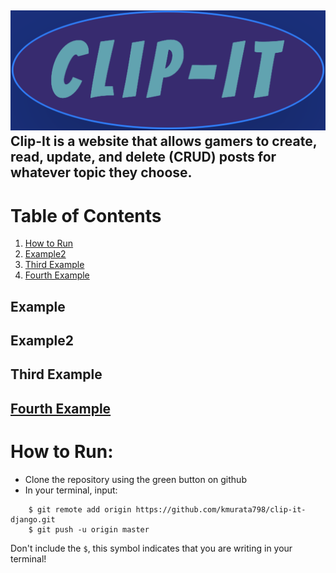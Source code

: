 ![Logo of the project](https://github.com/kmurata798/clip-it-django/blob/master/blog/static/blog/clip-it-title.png)
Clip-It is a website that allows gamers to create, read, update, and delete (CRUD) posts for whatever topic they choose.
------------------------------------
# Table of Contents
1. [How to Run](#How-to-Run)
2. [Example2](#example2)
3. [Third Example](#third-example)
4. [Fourth Example](#fourth-examplehttpwwwfourthexamplecom)


## Example
## Example2
## Third Example
## [Fourth Example](http://www.fourthexample.com)
# How to Run:
- Clone the repository using the green button on github
- In your terminal, input: 
```
    $ git remote add origin https://github.com/kmurata798/clip-it-django.git
    $ git push -u origin master
```
Don't include the `$`, this symbol indicates that you are writing in your terminal!


<!-- # NitW_Merch
![Logo of the project](https://raw.githubusercontent.com/jehna/readme-best-practices/master/sample-logo.png)
​
# Name of the project
> Additional information or tagline
​
A brief description of your project, what it is used for and how does life get
awesome when someone starts to use it.
​
## Installing / Getting started
​
A quick introduction of the minimal setup you need to get a hello world up &
running.
​
```shell
packagemanager install awesome-project
awesome-project start
awesome-project "Do something!"  # prints "Nah."
```
​
Here you should say what actually happens when you execute the code above.
​
### Initial Configuration
​
Some projects require initial configuration (e.g. access tokens or keys, `npm i`).
This is the section where you would document those requirements.
​
## Developing
​
Here's a brief intro about what a developer must do in order to start developing
the project further:
​
```shell
git clone https://github.com/your/awesome-project.git
cd awesome-project/
packagemanager install
```
​
And state what happens step-by-step.
​
### Building
​
If your project needs some additional steps for the developer to build the
project after some code changes, state them here:
​
```shell
./configure
make
make install
```
​
Here again you should state what actually happens when the code above gets
executed.
​
### Deploying / Publishing
​
In case there's some step you have to take that publishes this project to a
server, this is the right time to state it.
​
```shell
packagemanager deploy awesome-project -s server.com -u username -p password
```
​
And again you'd need to tell what the previous code actually does.
​
## Features
​
What's all the bells and whistles this project can perform?
* What's the main functionality
* You can also do another thing
* If you get really randy, you can even do this
​
## Configuration
​
Here you should write what are all of the configurations a user can enter when
using the project.
​
#### Argument 1
Type: `String`  
Default: `'default value'`
​
State what an argument does and how you can use it. If needed, you can provide
an example below.
​
Example:
```bash
awesome-project "Some other value"  # Prints "You're nailing this readme!"
```
​
#### Argument 2
Type: `Number|Boolean`  
Default: 100
​
Copy-paste as many of these as you need.
​
## Contributing
​
When you publish something open source, one of the greatest motivations is that
anyone can just jump in and start contributing to your project.
​
These paragraphs are meant to welcome those kind souls to feel that they are
needed. You should state something like:
​
"If you'd like to contribute, please fork the repository and use a feature
branch. Pull requests are warmly welcome."
​
If there's anything else the developer needs to know (e.g. the code style
guide), you should link it here. If there's a lot of things to take into
consideration, it is common to separate this section to its own file called
`CONTRIBUTING.md` (or similar). If so, you should say that it exists here.
​
## Links
​
Even though this information can be found inside the project on machine-readable
format like in a .json file, it's good to include a summary of most useful
links to humans using your project. You can include links like:
​
- Project homepage: https://your.github.com/awesome-project/
- Repository: https://github.com/your/awesome-project/
- Issue tracker: https://github.com/your/awesome-project/issues
  - In case of sensitive bugs like security vulnerabilities, please contact
    my@email.com directly instead of using issue tracker. We value your effort
    to improve the security and privacy of this project!
- Related projects:
  - Your other project: https://github.com/your/other-project/
  - Someone else's project: https://github.com/someones/awesome-project/
​
​
## Licensing
​
One really important part: Give your project a proper license. Here you should
state what the license is and how to find the text version of the license.
Something like:
​
"The code in this project is licensed under MIT license." -->


